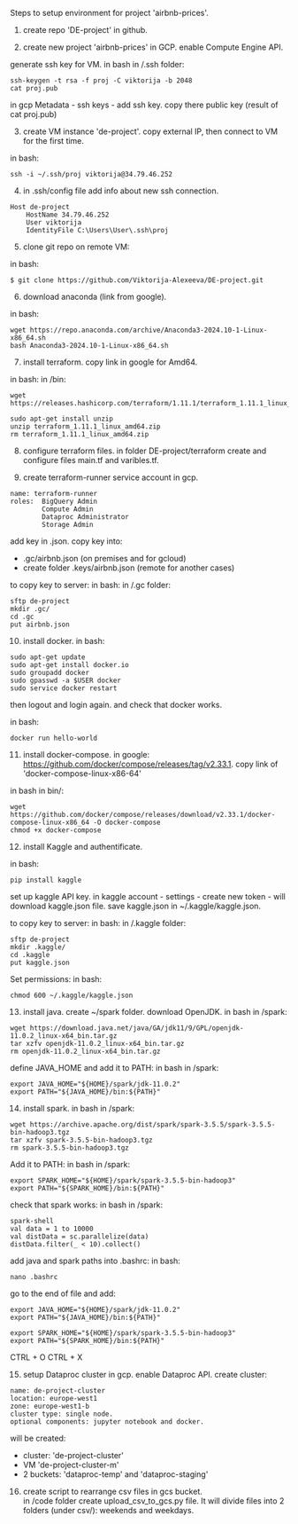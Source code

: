 Steps to setup environment for project 'airbnb-prices'.

1. create repo 'DE-project' in github.

2. create new project 'airbnb-prices' in GCP.
enable Compute Engine API. 

generate ssh key for VM.
in bash in /.ssh folder:
```
ssh-keygen -t rsa -f proj -C viktorija -b 2048
cat proj.pub
```

in gcp Metadata - ssh keys - add ssh key. copy there public key (result of cat proj.pub)

3. create VM instance 'de-project'.
copy external IP, then connect to VM for the first time. 

in bash:
```
ssh -i ~/.ssh/proj viktorija@34.79.46.252
```

4. in .ssh/config file add info about new ssh connection. 
```
Host de-project
    HostName 34.79.46.252
    User viktorija
    IdentityFile C:\Users\User\.ssh\proj 
```

5. clone git repo on remote VM: 

in bash: 
```
$ git clone https://github.com/Viktorija-Alexeeva/DE-project.git
```

6. download anaconda (link from google).

in bash:
```
wget https://repo.anaconda.com/archive/Anaconda3-2024.10-1-Linux-x86_64.sh
bash Anaconda3-2024.10-1-Linux-x86_64.sh
```

7. install terraform.
copy link in google for Amd64. 

in bash: in /bin:
```
wget https://releases.hashicorp.com/terraform/1.11.1/terraform_1.11.1_linux_amd64.zip

sudo apt-get install unzip
unzip terraform_1.11.1_linux_amd64.zip
rm terraform_1.11.1_linux_amd64.zip
```

8. configure terraform files. 
in folder DE-project/terraform create and configure files main.tf and varibles.tf.

9. create terraform-runner service account in gcp. 
```
name: terraform-runner
roles:  BigQuery Admin
        Compute Admin
        Dataproc Administrator
        Storage Admin
```
add key in .json. 
copy key into:
- .gc/airbnb.json (on premises and for gcloud)
- create folder .keys/airbnb.json (remote for another cases)

to copy key to server:
in bash: in /.gc folder:
```
sftp de-project
mkdir .gc/
cd .gc
put airbnb.json
```

10. install docker.
in bash:
```
sudo apt-get update
sudo apt-get install docker.io
sudo groupadd docker
sudo gpasswd -a $USER docker
sudo service docker restart
```
then logout and login again. and check that docker works.

in bash:
```
docker run hello-world
```

11. install docker-compose. 
in google: https://github.com/docker/compose/releases/tag/v2.33.1.
copy link of 'docker-compose-linux-x86-64'

in bash in bin/:
```
wget https://github.com/docker/compose/releases/download/v2.33.1/docker-compose-linux-x86_64 -O docker-compose
chmod +x docker-compose
```

12. install Kaggle and authentificate. 

in bash:
```
pip install kaggle
```

set up kaggle API key.
in kaggle account - settings - create new token - will download kaggle.json file.
save kaggle.json in ~/.kaggle/kaggle.json.

to copy key to server:
in bash: in /.kaggle folder:
```
sftp de-project
mkdir .kaggle/
cd .kaggle
put kaggle.json
```
Set permissions:
in bash: 
```
chmod 600 ~/.kaggle/kaggle.json
```

13. install java.
create ~/spark folder.
download OpenJDK.
in bash in /spark:
```
wget https://download.java.net/java/GA/jdk11/9/GPL/openjdk-11.0.2_linux-x64_bin.tar.gz
tar xzfv openjdk-11.0.2_linux-x64_bin.tar.gz
rm openjdk-11.0.2_linux-x64_bin.tar.gz
```
define JAVA_HOME and add it to PATH:
in bash in /spark:
```
export JAVA_HOME="${HOME}/spark/jdk-11.0.2"
export PATH="${JAVA_HOME}/bin:${PATH}"
```

14. install spark.
in bash in /spark:
```
wget https://archive.apache.org/dist/spark/spark-3.5.5/spark-3.5.5-bin-hadoop3.tgz
tar xzfv spark-3.5.5-bin-hadoop3.tgz
rm spark-3.5.5-bin-hadoop3.tgz
```
Add it to PATH:
in bash in /spark:
```
export SPARK_HOME="${HOME}/spark/spark-3.5.5-bin-hadoop3"
export PATH="${SPARK_HOME}/bin:${PATH}"
```
check that spark works:
in bash in /spark:
```
spark-shell
val data = 1 to 10000
val distData = sc.parallelize(data)
distData.filter(_ < 10).collect()
```

add java and spark paths into .bashrc:
in bash:
```
nano .bashrc
```

go to the end of file and add:
```
export JAVA_HOME="${HOME}/spark/jdk-11.0.2"
export PATH="${JAVA_HOME}/bin:${PATH}"

export SPARK_HOME="${HOME}/spark/spark-3.5.5-bin-hadoop3"
export PATH="${SPARK_HOME}/bin:${PATH}"
```
CTRL + O
CTRL + X

15. setup Dataproc cluster in gcp.
enable Dataproc API. 
create cluster:
```
name: de-project-cluster
location: europe-west1
zone: europe-west1-b
cluster type: single node.
optional components: jupyter notebook and docker. 
```
will be created: 
- cluster: 'de-project-cluster'
- VM 'de-project-cluster-m'
- 2 buckets: 'dataproc-temp' and 'dataproc-staging'

16. create script to rearrange csv files in gcs bucket.  
in /code folder create upload_csv_to_gcs.py file.
It will divide files into 2 folders (under csv/): weekends and weekdays.

